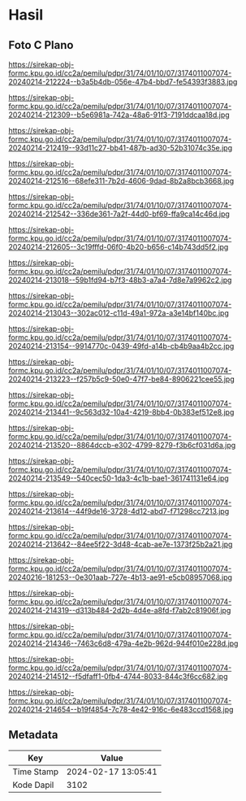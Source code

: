 # Hasil

## Foto C Plano

https://sirekap-obj-formc.kpu.go.id/cc2a/pemilu/pdpr/31/74/01/10/07/3174011007074-20240214-212224--b3a5b4db-056e-47b4-bbd7-fe54393f3883.jpg

https://sirekap-obj-formc.kpu.go.id/cc2a/pemilu/pdpr/31/74/01/10/07/3174011007074-20240214-212309--b5e6981a-742a-48a6-91f3-7191ddcaa18d.jpg

https://sirekap-obj-formc.kpu.go.id/cc2a/pemilu/pdpr/31/74/01/10/07/3174011007074-20240214-212419--93d11c27-bb41-487b-ad30-52b31074c35e.jpg

https://sirekap-obj-formc.kpu.go.id/cc2a/pemilu/pdpr/31/74/01/10/07/3174011007074-20240214-212516--68efe311-7b2d-4606-9dad-8b2a8bcb3668.jpg

https://sirekap-obj-formc.kpu.go.id/cc2a/pemilu/pdpr/31/74/01/10/07/3174011007074-20240214-212542--336de361-7a2f-44d0-bf69-ffa9ca14c46d.jpg

https://sirekap-obj-formc.kpu.go.id/cc2a/pemilu/pdpr/31/74/01/10/07/3174011007074-20240214-212605--3c19fffd-06f0-4b20-b656-c14b743dd5f2.jpg

https://sirekap-obj-formc.kpu.go.id/cc2a/pemilu/pdpr/31/74/01/10/07/3174011007074-20240214-213018--59b1fd94-b7f3-48b3-a7a4-7d8e7a9962c2.jpg

https://sirekap-obj-formc.kpu.go.id/cc2a/pemilu/pdpr/31/74/01/10/07/3174011007074-20240214-213043--302ac012-c11d-49a1-972a-a3e14bf140bc.jpg

https://sirekap-obj-formc.kpu.go.id/cc2a/pemilu/pdpr/31/74/01/10/07/3174011007074-20240214-213154--9914770c-0439-49fd-a14b-cb4b9aa4b2cc.jpg

https://sirekap-obj-formc.kpu.go.id/cc2a/pemilu/pdpr/31/74/01/10/07/3174011007074-20240214-213223--f257b5c9-50e0-47f7-be84-8906221cee55.jpg

https://sirekap-obj-formc.kpu.go.id/cc2a/pemilu/pdpr/31/74/01/10/07/3174011007074-20240214-213441--9c563d32-10a4-4219-8bb4-0b383ef512e8.jpg

https://sirekap-obj-formc.kpu.go.id/cc2a/pemilu/pdpr/31/74/01/10/07/3174011007074-20240214-213520--8864dccb-e302-4799-8279-f3b6cf031d6a.jpg

https://sirekap-obj-formc.kpu.go.id/cc2a/pemilu/pdpr/31/74/01/10/07/3174011007074-20240214-213549--540cec50-1da3-4c1b-bae1-361741131e64.jpg

https://sirekap-obj-formc.kpu.go.id/cc2a/pemilu/pdpr/31/74/01/10/07/3174011007074-20240214-213614--44f9de16-3728-4d12-abd7-f71298cc7213.jpg

https://sirekap-obj-formc.kpu.go.id/cc2a/pemilu/pdpr/31/74/01/10/07/3174011007074-20240214-213642--84ee5f22-3d48-4cab-ae7e-1373f25b2a21.jpg

https://sirekap-obj-formc.kpu.go.id/cc2a/pemilu/pdpr/31/74/01/10/07/3174011007074-20240216-181253--0e301aab-727e-4b13-ae91-e5cb08957068.jpg

https://sirekap-obj-formc.kpu.go.id/cc2a/pemilu/pdpr/31/74/01/10/07/3174011007074-20240214-214319--d313b484-2d2b-4d4e-a8fd-f7ab2c81906f.jpg

https://sirekap-obj-formc.kpu.go.id/cc2a/pemilu/pdpr/31/74/01/10/07/3174011007074-20240214-214346--7463c6d8-479a-4e2b-962d-944f010e228d.jpg

https://sirekap-obj-formc.kpu.go.id/cc2a/pemilu/pdpr/31/74/01/10/07/3174011007074-20240214-214512--f5dfaff1-0fb4-4744-8033-844c3f6cc682.jpg

https://sirekap-obj-formc.kpu.go.id/cc2a/pemilu/pdpr/31/74/01/10/07/3174011007074-20240214-214654--b19f4854-7c78-4e42-916c-6e483ccd1568.jpg


## Metadata

| Key        | Value               |
| ---------- | ------------------- |
| Time Stamp | 2024-02-17 13:05:41 |
| Kode Dapil | 3102                |



